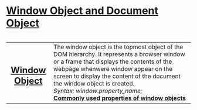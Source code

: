 <h1><a href = "https://www.geeksforgeeks.org/differences-between-document-and-window-objects/" >Window Object and Document Object</a>
</h1>
<img align = "center" src = "https://i.stack.imgur.com/TelSR.jpg" alt = "" />
<p>
<table>
<tr><th><h2 align = "center"><b><u>Window Object</u></b></h2></th>
<td>The window object is the topmost object of the DOM hierarchy. It represents a browser window or a frame that displays the contents of the webpage whenwere window appear on the screen to display the content of the document the window object is created. <br> <i>Syntax: window.property_name;</i><br><u><b>Commonly used properties of window objects</b></u><br>





</td>
</tr> 
</table>



</p>

